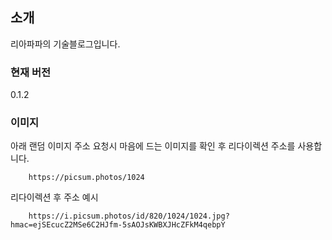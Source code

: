 ## 소개

리아파파의 기술블로그입니다. 

### 현재 버전
0.1.2

### 이미지
아래 랜덤 이미지 주소 요청시 마음에 드는 이미지를 확인 후 리다이렉션 주소를 사용합니다.
```
    https://picsum.photos/1024
```
리다이렉션 후 주소 예시
```
    https://i.picsum.photos/id/820/1024/1024.jpg?hmac=ejSEcucZ2MSe6C2HJfm-5sAOJsKWBXJHcZFkM4qebpY
```
